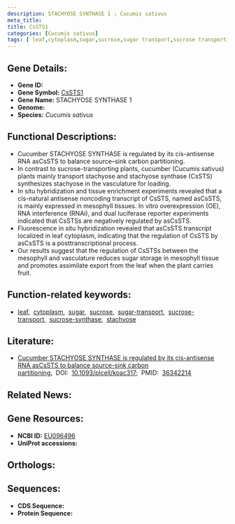 ```yaml
---
description: STACHYOSE SYNTHASE 1 ; Cucumis sativus
meta_title:
title: CsSTS1
categories: [Cucumis sativus]
tags: [ leaf,cytoplasm,sugar,sucrose,sugar transport,sucrose transport,sucrose synthase,stachyose ]
---
```


## Gene Details:
- **Gene ID:** []()
- **Gene Symbol:** <u>CsSTS1</u>
- **Gene Name:** STACHYOSE SYNTHASE 1
- **Genome:** []()
- **Species:** *Cucumis sativus*

## Functional Descriptions:
   - Cucumber STACHYOSE SYNTHASE is regulated by its cis-antisense RNA asCsSTS to balance source–sink carbon partitioning.
   - In contrast to sucrose-transporting plants, cucumber (Cucumis sativus) plants mainly transport stachyose and stachyose synthase (CsSTS) synthesizes stachyose in the vasculature for loading.
   - In situ hybridization and tissue enrichment experiments revealed that a cis-natural antisense noncoding transcript of CsSTS, named asCsSTS, is mainly expressed in mesophyll tissues. In vitro overexpression (OE), RNA interference (RNAi), and dual luciferase reporter experiments indicated that CsSTSs are negatively regulated by asCsSTS.
   - Fluorescence in situ hybridization revealed that asCsSTS transcript localized in leaf cytoplasm, indicating that the regulation of CsSTS by asCsSTS is a posttranscriptional process.
   - Our results suggest that the regulation of CsSTSs between the mesophyll and vasculature reduces sugar storage in mesophyll tissue and promotes assimilate export from the leaf when the plant carries fruit.

## Function-related keywords:
   - [leaf](/tags/leaf/),&nbsp;&nbsp;[cytoplasm](/tags/cytoplasm/),&nbsp;&nbsp;[sugar](/tags/sugar/),&nbsp;&nbsp;[sucrose](/tags/sucrose/),&nbsp;&nbsp;[sugar-transport](/tags/sugar-transport/),&nbsp;&nbsp;[sucrose-transport](/tags/sucrose-transport/),&nbsp;&nbsp;[sucrose-synthase](/tags/sucrose-synthase/),&nbsp;&nbsp;[stachyose](/tags/stachyose/)

## Literature:
   - [Cucumber STACHYOSE SYNTHASE is regulated by its cis-antisense RNA asCsSTS to balance source-sink carbon partitioning.](https://doi.org/10.1093/plcell/koac317)&nbsp;&nbsp;DOI:&nbsp;&nbsp;[10.1093/plcell/koac317](https://doi.org/10.1093/plcell/koac317);&nbsp;&nbsp;PMID:&nbsp;&nbsp;[36342214](https://pubmed.ncbi.nlm.nih.gov/36342214/)

## Related News:

## Gene Resources:
- **NCBI ID:**  [EU096496](https://www.ncbi.nlm.nih.gov/gene/?term=EU096496)
- **UniProt accessions:**  [](https://www.uniprot.org/uniprotkb//entry)

## Orthologs:

## Sequences:
- **CDS Sequence:**
- **Protein Sequence:**
